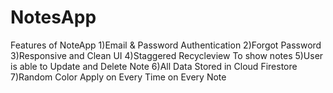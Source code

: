 # NotesApp

Features of NoteApp
1)Email & Password Authentication
2)Forgot Password
3)Responsive and Clean UI
4)Staggered Recycleview To show notes 
5)User is able to Update and Delete Note
6)All Data Stored in Cloud Firestore
7)Random Color Apply on Every Time on Every Note
